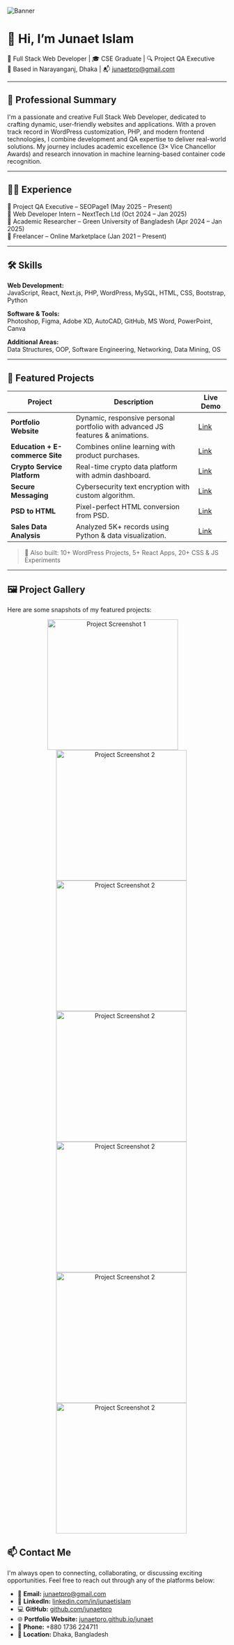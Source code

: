 ![Banner](https://media.licdn.com/dms/image/v2/D4E16AQHxji0uEp7WgQ/profile-displaybackgroundimage-shrink_350_1400/B4EZg2PD_jHoAY-/0/1753256582320?e=1756339200&v=beta&t=nirzu9F-EekHezzvwfNGS68I7Bcx43rQVqfSvhbuZWk)

# 👋 Hi, I’m Junaet Islam

🎯 Full Stack Web Developer | 🎓 CSE Graduate | 🔍 Project QA Executive  
📍 Based in Narayanganj, Dhaka | 📬 junaetpro@gmail.com

---

## 💼 Professional Summary

I'm a passionate and creative Full Stack Web Developer, dedicated to crafting dynamic, user-friendly websites and applications. With a proven track record in WordPress customization, PHP, and modern frontend technologies, I combine development and QA expertise to deliver real-world solutions. My journey includes academic excellence (3× Vice Chancellor Awards) and research innovation in machine learning-based container code recognition.

---

## 🧑‍💻 Experience

🔹 Project QA Executive – SEOPage1 (May 2025 – Present)  
🔹 Web Developer Intern – NextTech Ltd (Oct 2024 – Jan 2025)  
🔹 Academic Researcher – Green University of Bangladesh (Apr 2024 – Jan 2025)  
🔹 Freelancer – Online Marketplace (Jan 2021 – Present)

---
## 🛠️ Skills

**Web Development:**  
JavaScript, React, Next.js, PHP, WordPress, MySQL, HTML, CSS, Bootstrap, Python

**Software & Tools:**  
Photoshop, Figma, Adobe XD, AutoCAD, GitHub, MS Word, PowerPoint, Canva

**Additional Areas:**  
Data Structures, OOP, Software Engineering, Networking, Data Mining, OS

---

## 🚀 Featured Projects

| Project | Description | Live Demo |
|--------|-------------|-----------|
| **Portfolio Website** | Dynamic, responsive personal portfolio with advanced JS features & animations. | [Link](https://junaetpro.github.io/junaet/) |
| **Education + E-commerce Site** | Combines online learning with product purchases. | [Link](https://junaetpro.github.io/Education_Website_with_Ecommerce/) |
| **Crypto Service Platform** | Real-time crypto data platform with admin dashboard. | [Link](https://junaetpro.github.io/Crypto_Service/) |
| **Secure Messaging** | Cybersecurity text encryption with custom algorithm. | [Link](https://junaetpro.github.io/cipher_text/) |
| **PSD to HTML** | Pixel-perfect HTML conversion from PSD. | [Link](https://junaetpro.github.io/PSDtoHTML2/) |
| **Sales Data Analysis** | Analyzed 5K+ records using Python & data visualization. | [Link](https://github.com/junaetpro/Super_shop_sales_data_analysis/blob/main/datamining_project_v2_0.ipynb) |

> 🔧 Also built: 10+ WordPress Projects, 5+ React Apps, 20+ CSS & JS Experiments

---

## 🖼️ Project Gallery

Here are some snapshots of my featured projects:

<p align="center">
  <img src="https://media.licdn.com/dms/image/v2/D4D22AQGPUFLUkvvVaA/feedshare-shrink_800/feedshare-shrink_800/0/1724269767171?e=1756339200&v=beta&t=AXPslF2EtpN7EqDloE6W_lmNEwVKdIAak3gBp3sCslk" alt="Project Screenshot 1" style="margin-right: 20px; height:300px;" />
  <img src="https://media.licdn.com/dms/image/v2/D4D22AQELixf29g2I3w/feedshare-shrink_800/feedshare-shrink_800/0/1724269767862?e=1756339200&v=beta&t=EnSiX8WBs4z661WwsQV2wNdZBMpnftkl2fbwiwXIZok" alt="Project Screenshot 2" style="margin-left: 20px; height:300px; " />
  <img src="https://media.licdn.com/dms/image/v2/D4E22AQEKrUyw-wrTfg/feedshare-shrink_800/feedshare-shrink_800/0/1723751366367?e=1756339200&v=beta&t=m6GcTdr8thDUAMIRZHydnW9X3uYYw_XhrKEKA4gK9sU" alt="Project Screenshot 2" style="margin-left: 20px; height:300px; " />
  <img src="https://media.licdn.com/dms/image/v2/D4E22AQFEO9sDl0_JnQ/feedshare-shrink_2048_1536/feedshare-shrink_2048_1536/0/1723751238065?e=1756339200&v=beta&t=4oOhx1ut9BLJDDn8HCFUl9wYxY04SZ7u5muXXixE4NU" alt="Project Screenshot 2" style="margin-left: 20px; height:300px; " />
  <img src="https://media.licdn.com/dms/image/v2/D4E22AQGxfe0UNNLaqw/feedshare-shrink_800/feedshare-shrink_800/0/1723750932702?e=1756339200&v=beta&t=6u7zg0djuuKqlymWO2Ev8MgBfNR6ndTEfAirUg4Qk8c" alt="Project Screenshot 2" style="margin-left: 20px; height:300px; " />
  <img src="https://media.licdn.com/dms/image/v2/D4E22AQFfegWEXcfSiw/feedshare-shrink_2048_1536/feedshare-shrink_2048_1536/0/1723751165755?e=1756339200&v=beta&t=D8MRAA9d0yAqbFPaaPXBbzBbXAcSUzCcG-MnuMkHKpI" alt="Project Screenshot 2" style="margin-left: 20px; height:300px; " />
  <img src="https://media.licdn.com/dms/image/v2/D4D22AQHctQV9spFFYA/feedshare-shrink_800/feedshare-shrink_800/0/1724269768994?e=1756339200&v=beta&t=SS5o8tHL-JDn6_7uYdLjGAPJDBfc1YwQ_oVACrp5jVQ" alt="Project Screenshot 2" style="margin-left: 20px; height:300px; " />
</p>



## 📫 Contact Me

I'm always open to connecting, collaborating, or discussing exciting opportunities. Feel free to reach out through any of the platforms below:

- 📧 **Email:** [junaetpro@gmail.com](mailto:junaetpro@gmail.com)  
- 💼 **LinkedIn:** [linkedin.com/in/junaetislam](https://www.linkedin.com/in/junaetislam/)  
- 💻 **GitHub:** [github.com/junaetpro](https://github.com/junaetpro)  
- 🌐 **Portfolio Website:** [junaetpro.github.io/junaet](https://junaetpro.github.io/junaet/)  
- 📱 **Phone:** +880 1736 224711  
- 📍 **Location:**  Dhaka, Bangladesh



